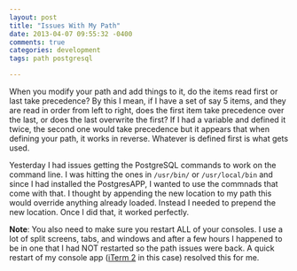 ```yaml
---
layout: post
title: "Issues With My Path"
date: 2013-04-07 09:55:32 -0400
comments: true
categories: development
tags: path postgresql

---
```

When you modify your path and add things to it, do the items read first or last take precedence? By this I mean, if I have a set of say 5 items, and they are read in order from left to right, does the first item take precedence over the last, or does the last overwrite the first? If I had a variable and defined it twice, the second one would take precedence but it appears that when defining your path, it works in reverse. Whatever is defined first is what gets used.<!-- more -->

Yesterday I had issues getting the PostgreSQL commands to work on the command line. I was hitting the ones in ```/usr/bin/``` or ```/usr/local/bin``` and since I had installed the PostgresAPP, I wanted to use the commnads that come with that. I thought by appending the new location to my path this would override anything already loaded. Instead I needed to prepend the new location. Once I did that, it worked perfectly.

**Note**: You also need to make sure you restart ALL of your consoles. I use a lot of split screens, tabs, and windows and after a few hours I happened to be in one that I had NOT restarted so the path issues were back. A quick restart of my console app ([iTerm 2](http://www.iterm2.com/#/section/home) in this case) resolved this for me.